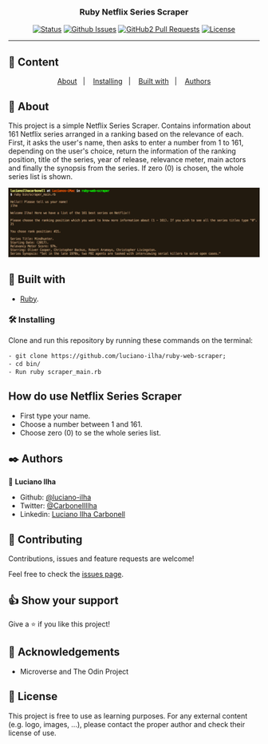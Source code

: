 <h3 align="center">Ruby Netflix Series Scraper</h3>

<div align="center">

[![Status](https://img.shields.io/badge/status-active-success.svg)]()
[![Github Issues](https://img.shields.io/badge/GitHub-Issues-orange)](https://github.com/luciano-ilha/ruby-web-scraper/issues)
[![GitHub2 Pull Requests](https://img.shields.io/badge/GitHub-Pull%20Requests-blue)](https://github.com/luciano-ilha/ruby-web-scraper/pulls)
[![License](https://img.shields.io/badge/license-MIT-blue.svg)](/LICENSE)

</div>

---

## 📝 Content

<p align="center">
<a href="#about">About</a>&nbsp;&nbsp;&nbsp;|&nbsp;&nbsp;&nbsp;
<a href="#installing">Installing</a>&nbsp;&nbsp;&nbsp;|&nbsp;&nbsp;&nbsp;
<a href="#built_using">Built with</a>&nbsp;&nbsp;&nbsp;|&nbsp;&nbsp;&nbsp;
<a href="#authors">Authors</a>
</p>

## 🧐 About <a name = "about"></a>

This project is a simple Netflix Series Scraper. Contains information about 161 Netflix series arranged in a ranking based on the relevance of each. First, it asks the user's name, then asks to enter a number from 1 to 161, depending on the user's choice, return the information of the ranking position, title of the series, year of release, relevance meter, main actors and finally the synopsis from the series. If zero (0) is chosen, the whole series list is shown.

![Screenshot](images/scraper-screenshot.png)

## 🔧 Built with<a name = "built_using"></a>

- [Ruby](https://www.ruby-lang.org/).

### 🛠 Installing <a name = "installing"></a>

Clone and run this repository by running these commands on the terminal:

```
- git clone https://github.com/luciano-ilha/ruby-web-scraper;
- cd bin/
- Run ruby scraper_main.rb
```

## How do use Netflix Series Scraper

- First type your name.
- Choose a number between 1 and 161.
- Choose zero (0) to se the whole series list.

## ✒️ Authors <a name = "author"></a>

👤 **Luciano Ilha**

- Github: [@luciano-ilha](https://github.com/luciano-ilha)
- Twitter: [@CarbonellIlha](https://twitter.com/CarbonellIlha)
- Linkedin: [Luciano Ilha Carbonell](https://www.linkedin.com/in/luciano-ilha-carbonell-188115a0/)

## 🤝 Contributing

Contributions, issues and feature requests are welcome!

Feel free to check the [issues page](https://github.com/luciano-ilha/ruby-web-scraper/issues).

## 👍 Show your support

Give a ⭐️ if you like this project!

## 📝 Acknowledgements

- Microverse and The Odin Project

## 📝 License

This project is free to use as learning purposes. For any external content (e.g. logo, images, ...), please contact the proper author and check their license of use.
